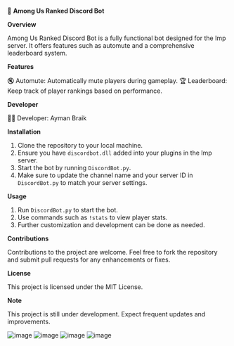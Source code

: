 🚀 **Among Us Ranked Discord Bot**

**Overview**

Among Us Ranked Discord Bot is a fully functional bot designed for the Imp server. It offers features such as automute and a comprehensive leaderboard system.

**Features**

🔇 Automute: Automatically mute players during gameplay.
🏆 Leaderboard: Keep track of player rankings based on performance.

**Developer**

👨‍💻 Developer: Ayman Braik

**Installation**

1. Clone the repository to your local machine.
2. Ensure you have `discordbot.dll` added into your plugins in the Imp server.
3. Start the bot by running `DiscordBot.py`.
4. Make sure to update the channel name and your server ID in `DiscordBot.py` to match your server settings.

**Usage**

1. Run `DiscordBot.py` to start the bot.
2. Use commands such as `!stats` to view player stats.
3. Further customization and development can be done as needed.

**Contributions**

Contributions to the project are welcome. Feel free to fork the repository and submit pull requests for any enhancements or fixes.

**License**

This project is licensed under the MIT License.

**Note**

This project is still under development. Expect frequent updates and improvements.

![image](https://github.com/ABraik-bit/AmongUsRankedDiscordBot/assets/65469848/5e9e3cbb-303e-4df6-a19d-50b2fc6e83b2)
![image](https://github.com/ABraik-bit/AmongUsRankedDiscordBot/assets/65469848/790fc03f-d67b-429f-ad8b-af75509b565e)
![image](https://github.com/ABraik-bit/AmongUsRankedDiscordBot/assets/65469848/181a8160-6735-4407-908f-8a84ab4447da)
![image](https://github.com/ABraik-bit/AmongUsRankedDiscordBot/assets/65469848/02471835-dc92-4b00-a7fa-0b91b102bda6)


